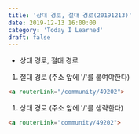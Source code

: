 ```yaml
---
title: '상대 경로, 절대 경로(20191213)'
date: 2019-12-13 16:00:00
category: 'Today I Learned'
draft: false
---
```


- 상대 경로, 절대 경로

1. 절대 경로 (주소 앞에 '/'를 붙여야한다)

```html
<a routerLink="/community/49202">
```

1. 상대 경로 (주소 앞에 '/'를 생략한다)

```html
<a routerLink="community/49202">
```





